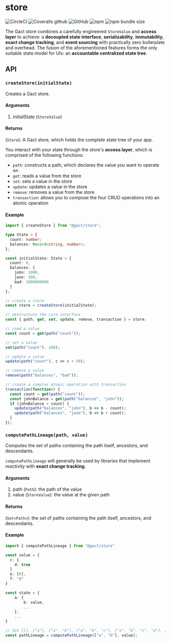 # store

![CircleCI](https://img.shields.io/circleci/build/github/gactjs/store?style=for-the-badge)
![Coveralls github](https://img.shields.io/coveralls/github/gactjs/store?style=for-the-badge)
![GitHub](https://img.shields.io/github/license/gactjs/store?style=for-the-badge)
![npm](https://img.shields.io/npm/v/@gact/store?style=for-the-badge)
![npm bundle size](https://img.shields.io/bundlephobia/min/@gact/store?style=for-the-badge)

The Gact store combines a carefully engineered `StoreValue` and **access layer** to achieve: a **decoupled state interface**, **serializability**, **immutability**, **exact change tracking**, and **event sourcing** with practically zero boilerplate and overhead. The fusion of the aforementioned features forms the only suitable state model for UIs: an **accountable centralized state tree**.

## API

### `createStore(initialState)`

Creates a Gact store.

#### Arguments

1. initialState (`StoreValue`)

#### Returns

(`Store`): A Gact store, which holds the complete state tree of your app.

You interact with your state through the store's **access layer**, which is comprised of the following functions:

- `path`: constructs a path, which declares the value you want to operate on
- `get`: reads a value from the store
- `set`: sets a value in the store
- `update`: updates a value in the store
- `remove`: removes a value from the store
- `transaction`: allows you to compose the four CRUD operations into an atomic operation

#### Example

```ts
import { createStore } from "@gact/store";

type State = {
  count: number;
  balances: Record<string, number>;
};

const initialState: State = {
  count: 0,
  balances: {
    john: 1000,
    jane: 500,
    bad: 1000000000
  }
};

// create a store
const store = createStore(initialState);

// destructure the core interface
const { path, get, set, update, remove, transaction } = store;

// read a value
const count = get(path("count"));

// set a value
set(path("count"), 100);

// update a value
update(path("count"), c => c + 50);

// remove a value
remove(path("balances", "bad"));

// create a complex atomic operation with transaction
transaction(function() {
  const count = get(path("count"));
  const johnBalance = get(path("balances", "john"));
  if (johnBalance > count) {
    update(path("balances", "john"), b => b - count);
    update(path("balances", "jane"), b => b + count);
  }
});
```

### `computePathLineage(path, value)`

Computes the set of paths containing the path itself, ancestors, and descendants.

`computePathLineage` will generally be used by libraries that implement reactivity with **exact change tracking**.

#### Arguments

1. path (`Path`): the path of the value
2. value (`StoreValue`): the value at the given path

#### Returns

(`Set<Path>`): the set of paths containing the path itself, ancestors, and descendants.

#### Example

```ts
import { computePathLineage } from "@gact/store"

const value = {
  c: {
    d: true
  }
  e: [0],
  f: "d"
}

const state = {
    a: {
        b: value,
        ...
    },
    ...
}

// Set {[], ["a"], ["a", "b"], ["a", "b", "c"], ["a", "b", "c", "d"], ["a", "b", "e"], ["a", "b", "e", 0], ["a", "b", "f"] }
const pathLineage = computePathLineage(["a", "b"], value);
```
